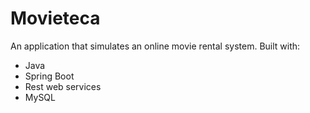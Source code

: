 # Movieteca

An application that simulates an online movie rental system.
Built with:
 - Java
 - Spring Boot
 - Rest web services
 - MySQL
